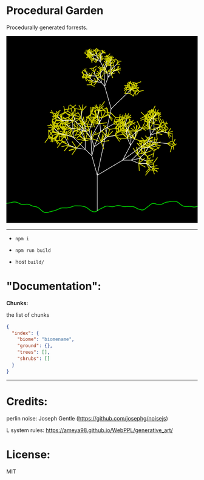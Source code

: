 # Procedural Garden

Procedurally generated forrests.

![imag](https://raw.githubusercontent.com/skittlemittle/procedural-garden/main/scren.png)

---

- `npm i`

- `npm run build`

- host `build/`

# "Documentation":

**Chunks:**

the list of chunks

```json
{
  "index": {
    "biome": "biomename",
    "ground": {},
    "trees": [],
    "shrubs": []
  }
}
```

---

# Credits:

perlin noise: Joseph Gentle (https://github.com/josephg/noisejs)

L system rules: https://ameya98.github.io/WebPPL/generative_art/

# License:

MIT
